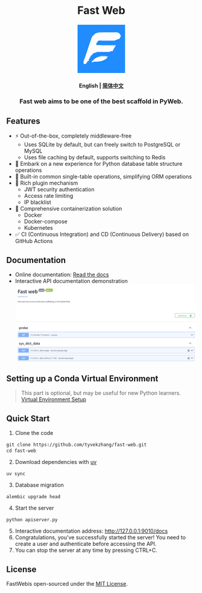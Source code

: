 <div  align="center" style="margin-top: 3%">
   <h1>
     Fast Web
   </h1>
   <p>
     <img src="https://raw.githubusercontent.com/tyvekzhang/fast-web/main/docs/source/_static/img/fast_web.svg" alt="logo" style="vertical-align:middle; margin: 0.5%"/>
   </p>
   <h4>
      <p>
        <b>English</b> |
        <a href="https://github.com/tyvekzhang/fast-web/blob/main/README.md">简体中文</a>
     </p>
   </h4>
   <h3>
    Fast web aims to be one of the best scaffold in PyWeb.
   </h3>
</div>

## Features
- ⚡ Out-of-the-box, completely middleware-free
   - Uses SQLite by default, but can freely switch to PostgreSQL or MySQL
   - Uses file caching by default, supports switching to Redis
- 🚢 Embark on a new experience for Python database table structure operations
- 🚀 Built-in common single-table operations, simplifying ORM operations
- 🎨 Rich plugin mechanism
   - JWT security authentication
   - Access rate limiting
   - IP blacklist
- 🐋 Comprehensive containerization solution
  - Docker
  - Docker-compose
  - Kubernetes
- ✅ CI (Continuous Integration) and CD (Continuous Delivery) based on GitHub Actions

## Documentation
- Online documentation: [Read the docs](https://fast-web.readthedocs.io/en/latest/)
- Interactive API documentation demonstration
  <img alt="API doc"  src="https://raw.githubusercontent.com/tyvekzhang/fast-web/main/docs/img/api_doc.png">


## Setting up a Conda Virtual Environment
> This part is optional, but may be useful for new Python learners. [Virtual Environment Setup](https://github.com/tyvekzhang/fast-web/blob/main/docs/VIRTUAL_ENV_en.md)

## Quick Start
1. Clone the code
```shell
git clone https://github.com/tyvekzhang/fast-web.git
cd fast-web
```
2. Download dependencies with [uv](https://docs.astral.sh/uv)
```shell
uv sync
```
3. Database migration
```shell
alembic upgrade head
```
4. Start the server
```shell
python apiserver.py
```
5. Interactive documentation address: http://127.0.0.1:9010/docs
6. Congratulations, you've successfully started the server! You need to create a user and authenticate before
   accessing the API.
7. You can stop the server at any time by pressing CTRL+C.

## License

FastWebis open-sourced under the [MIT License](https://opensource.org/licenses/MIT).
